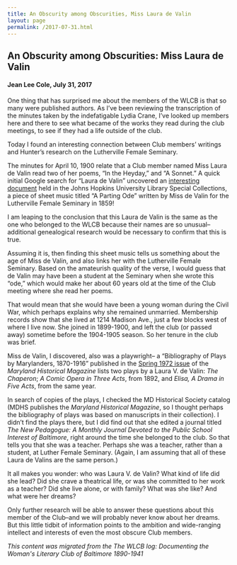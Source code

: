 ```yaml
---
title: An Obscurity among Obscurities, Miss Laura de Valin
layout: page
permalink: /2017-07-31.html
---
```


## An Obscurity among Obscurities: Miss Laura de Valin
#### Jean Lee Cole, July 31, 2017

One thing that has surprised me about the members of the WLCB is that so many were published authors. As I’ve been reviewing the transcription of the minutes taken by the indefatigable Lydia Crane, I’ve looked up members here and there to see what became of the works they read during the club meetings, to see if they had a life outside of the club.

Today I found an interesting connection between Club members’ writings and Hunter’s research on the Lutherville Female Seminary.

The minutes for April 10, 1900 relate that a Club member named Miss Laura de Valin read two of her poems, “In the Heyday,” and “A Sonnet.” A quick initial Google search for “Laura de Valin” uncovered an [interesting document](http://levysheetmusic.mse.jhu.edu/catalog/levy:039.081) held in the Johns Hopkins University Library Special Collections, a piece of sheet music titled “A Parting Ode” written by Miss de Valin for the Lutherville Female Seminary in 1859!

I am leaping to the conclusion that this Laura de Valin is the same as the one who belonged to the WLCB because their names are so unusual– additional genealogical research would be necessary to confirm that this is true.

Assuming it is, then finding this sheet music tells us something about the age of Miss de Valin, and also links her with the Lutherville Female Seminary. Based on the amateurish quality of the verse, I would guess that de Valin may have been a student at the Seminary when she wrote this “ode,” which would make her about 60 years old at the time of the Club meeting where she read her poems.

That would mean that she would have been a young woman during the Civil War, which perhaps explains why she remained unmarried. Membership records show that she lived at 1214 Madison Ave., just a few blocks west of where I live now. She joined in 1899-1900, and left the club (or passed away) sometime before the 1904-1905 season. So her tenure in the club was brief.

Miss de Valin, I discovered, also was a playwright– a “Bibliography of Plays by Marylanders, 1870-1916” published in the [Spring 1972 issue](http://msa.maryland.gov/megafile/msa/speccol/sc5800/sc5881/000001/000000/000265/pdf/msa_sc_5881_1_265.pdf) of the *Maryland Historical Magazine* lists two plays by a Laura V. de Valin: *The Chaperon*; *A Comic Opera in Three Acts*, from 1892, and *Elisa, A Drama in Five Acts*, from the same year.

In search of copies of the plays, I checked the MD Historical Society catalog (MDHS publishes the *Maryland Historical Magazine*, so I thought perhaps the bibliography of plays was based on manuscripts in their collection). I didn’t find the plays there, but I did find out that she edited a journal titled *The New Pedagogue: A Monthly Journal Devoted to the Public School Interest of Baltimore*, right around the time she belonged to the club. So that tells you that she was a teacher. Perhaps she was a teacher, rather than a student, at Luther Female Seminary. (Again, I am assuming that all of these Laura de Valins are the same person.)

It all makes you wonder: who was Laura V. de Valin? What kind of life did she lead? Did she crave a theatrical life, or was she committed to her work as a teacher? Did she live alone, or with family? What was she like? And what were her dreams?

Only further research will be able to answer these questions about this member of the Club–and we will probably never know about her dreams. But this little tidbit of information points to the ambition and wide-ranging intellect and interests of even the most obscure Club members.

*This content was migrated from the The WLCB log: Documenting the Woman's Literary Club of Baltimore 1890-1941*